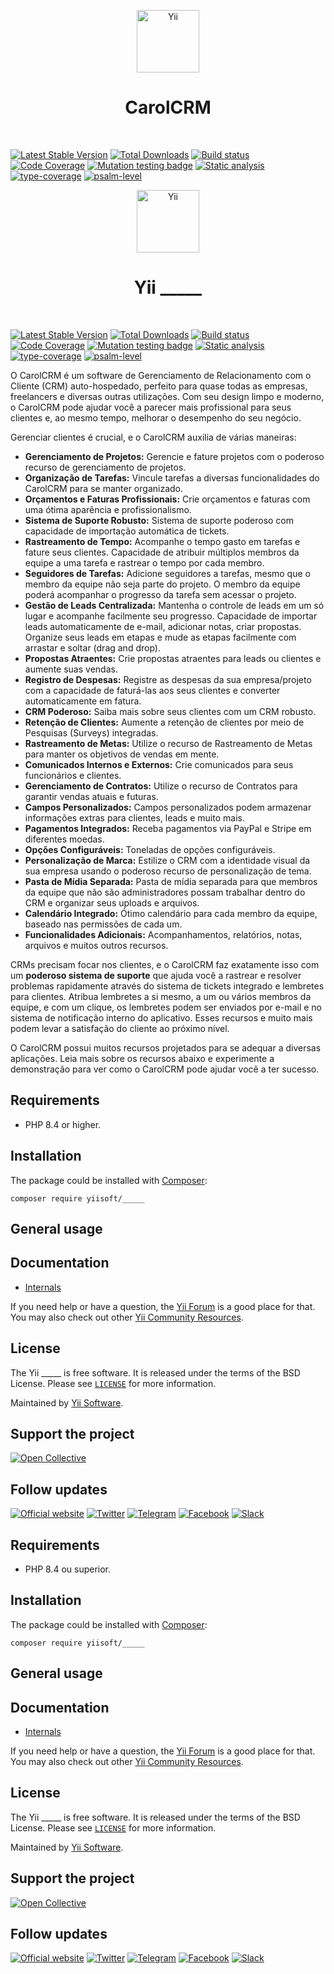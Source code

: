 <p align="center">
    <a href="https://github.com/yiisoft" target="_blank">
        <img src="https://yiisoft.github.io/docs/images/yii_logo.svg" height="100px" alt="Yii">
    </a>
    <h1 align="center">CarolCRM</h1>
    <br>
</p>

[![Latest Stable Version](https://poser.pugx.org/yiisoft/_____/v)](https://packagist.org/packages/yiisoft/_____)
[![Total Downloads](https://poser.pugx.org/yiisoft/_____/downloads)](https://packagist.org/packages/yiisoft/_____)
[![Build status](https://github.com/yiisoft/_____/actions/workflows/build.yml/badge.svg?branch=master)](https://github.com/yiisoft/_____/actions/workflows/build.yml?query=branch%3Amaster)
[![Code Coverage](https://codecov.io/gh/yiisoft/_____/branch/master/graph/badge.svg)](https://codecov.io/gh/yiisoft/_____)
[![Mutation testing badge](https://img.shields.io/endpoint?style=flat&url=https%3A%2F%2Fbadge-api.stryker-mutator.io%2Fgithub.com%2Fyiisoft%2F_____%2Fmaster)](https://dashboard.stryker-mutator.io/reports/github.com/yiisoft/_____/master)
[![Static analysis](https://github.com/yiisoft/_____/actions/workflows/static.yml/badge.svg?branch=master)](https://github.com/yiisoft/_____/actions/workflows/static.yml?query=branch%3Amaster)
[![type-coverage](https://shepherd.dev/github/yiisoft/_____/coverage.svg)](https://shepherd.dev/github/yiisoft/_____)
[![psalm-level](https://shepherd.dev/github/yiisoft/_____/level.svg)](https://shepherd.dev/github/yiisoft/_____)

<p align="center">
    <a href="https://github.com/yiisoft" target="_blank">
        <img src="https://yiisoft.github.io/docs/images/yii_logo.svg" height="100px" alt="Yii">
    </a>
    <h1 align="center">Yii _____</h1>
    <br>
</p>

[![Latest Stable Version](https://poser.pugx.org/yiisoft/_____/v)](https://packagist.org/packages/yiisoft/_____)
[![Total Downloads](https://poser.pugx.org/yiisoft/_____/downloads)](https://packagist.org/packages/yiisoft/_____)
[![Build status](https://github.com/yiisoft/_____/actions/workflows/build.yml/badge.svg?branch=master)](https://github.com/yiisoft/_____/actions/workflows/build.yml?query=branch%3Amaster)
[![Code Coverage](https://codecov.io/gh/yiisoft/_____/branch/master/graph/badge.svg)](https://codecov.io/gh/yiisoft/_____)
[![Mutation testing badge](https://img.shields.io/endpoint?style=flat&url=https%3A%2F%2Fbadge-api.stryker-mutator.io%2Fgithub.com%2Fyiisoft%2F_____%2Fmaster)](https://dashboard.stryker-mutator.io/reports/github.com/yiisoft/_____/master)
[![Static analysis](https://github.com/yiisoft/_____/actions/workflows/static.yml/badge.svg?branch=master)](https://github.com/yiisoft/_____/actions/workflows/static.yml?query=branch%3Amaster)
[![type-coverage](https://shepherd.dev/github/yiisoft/_____/coverage.svg)](https://shepherd.dev/github/yiisoft/_____)
[![psalm-level](https://shepherd.dev/github/yiisoft/_____/level.svg)](https://shepherd.dev/github/yiisoft/_____)

O CarolCRM é um software de Gerenciamento de Relacionamento com o Cliente (CRM) auto-hospedado, perfeito para quase todas as empresas, freelancers e diversas outras utilizações. Com seu design limpo e moderno, o CarolCRM pode ajudar você a parecer mais profissional para seus clientes e, ao mesmo tempo, melhorar o desempenho do seu negócio.

Gerenciar clientes é crucial, e o CarolCRM auxilia de várias maneiras:

* **Gerenciamento de Projetos:** Gerencie e fature projetos com o poderoso recurso de gerenciamento de projetos.
* **Organização de Tarefas:** Vincule tarefas a diversas funcionalidades do CarolCRM para se manter organizado.
* **Orçamentos e Faturas Profissionais:** Crie orçamentos e faturas com uma ótima aparência e profissionalismo.
* **Sistema de Suporte Robusto:** Sistema de suporte poderoso com capacidade de importação automática de tickets.
* **Rastreamento de Tempo:** Acompanhe o tempo gasto em tarefas e fature seus clientes. Capacidade de atribuir múltiplos membros da equipe a uma tarefa e rastrear o tempo por cada membro.
* **Seguidores de Tarefas:** Adicione seguidores a tarefas, mesmo que o membro da equipe não seja parte do projeto. O membro da equipe poderá acompanhar o progresso da tarefa sem acessar o projeto.
* **Gestão de Leads Centralizada:** Mantenha o controle de leads em um só lugar e acompanhe facilmente seu progresso. Capacidade de importar leads automaticamente de e-mail, adicionar notas, criar propostas. Organize seus leads em etapas e mude as etapas facilmente com arrastar e soltar (drag and drop).
* **Propostas Atraentes:** Crie propostas atraentes para leads ou clientes e aumente suas vendas.
* **Registro de Despesas:** Registre as despesas da sua empresa/projeto com a capacidade de faturá-las aos seus clientes e converter automaticamente em fatura.
* **CRM Poderoso:** Saiba mais sobre seus clientes com um CRM robusto.
* **Retenção de Clientes:** Aumente a retenção de clientes por meio de Pesquisas (Surveys) integradas.
* **Rastreamento de Metas:** Utilize o recurso de Rastreamento de Metas para manter os objetivos de vendas em mente.
* **Comunicados Internos e Externos:** Crie comunicados para seus funcionários e clientes.
* **Gerenciamento de Contratos:** Utilize o recurso de Contratos para garantir vendas atuais e futuras.
* **Campos Personalizados:** Campos personalizados podem armazenar informações extras para clientes, leads e muito mais.
* **Pagamentos Integrados:** Receba pagamentos via PayPal e Stripe em diferentes moedas.
* **Opções Configuráveis:** Toneladas de opções configuráveis.
* **Personalização de Marca:** Estilize o CRM com a identidade visual da sua empresa usando o poderoso recurso de personalização de tema.
* **Pasta de Mídia Separada:** Pasta de mídia separada para que membros da equipe que não são administradores possam trabalhar dentro do CRM e organizar seus uploads e arquivos.
* **Calendário Integrado:** Ótimo calendário para cada membro da equipe, baseado nas permissões de cada um.
* **Funcionalidades Adicionais:** Acompanhamentos, relatórios, notas, arquivos e muitos outros recursos.

CRMs precisam focar nos clientes, e o CarolCRM faz exatamente isso com um **poderoso sistema de suporte** que ajuda você a rastrear e resolver problemas rapidamente através do sistema de tickets integrado e lembretes para clientes. Atribua lembretes a si mesmo, a um ou vários membros da equipe, e com um clique, os lembretes podem ser enviados por e-mail e no sistema de notificação interno do aplicativo. Esses recursos e muito mais podem levar a satisfação do cliente ao próximo nível.

O CarolCRM possui muitos recursos projetados para se adequar a diversas aplicações. Leia mais sobre os recursos abaixo e experimente a demonstração para ver como o CarolCRM pode ajudar você a ter sucesso.

## Requirements

- PHP 8.4 or higher.

## Installation

The package could be installed with [Composer](https://getcomposer.org):

```shell
composer require yiisoft/_____
```

## General usage

## Documentation

- [Internals](docs/internals.md)

If you need help or have a question, the [Yii Forum](https://forum.yiiframework.com/c/yii-3-0/63) is a good place
for that. You may also check out other [Yii Community Resources](https://www.yiiframework.com/community).

## License

The Yii _____ is free software. It is released under the terms of the BSD License.
Please see [`LICENSE`](./LICENSE.md) for more information.

Maintained by [Yii Software](https://www.yiiframework.com/).

## Support the project

[![Open Collective](https://img.shields.io/badge/Open%20Collective-sponsor-7eadf1?logo=open%20collective&logoColor=7eadf1&labelColor=555555)](https://opencollective.com/yiisoft)

## Follow updates

[![Official website](https://img.shields.io/badge/Powered_by-Yii_Framework-green.svg?style=flat)](https://www.yiiframework.com/)
[![Twitter](https://img.shields.io/badge/twitter-follow-1DA1F2?logo=twitter&logoColor=1DA1F2&labelColor=555555?style=flat)](https://twitter.com/yiiframework)
[![Telegram](https://img.shields.io/badge/telegram-join-1DA1F2?style=flat&logo=telegram)](https://t.me/yii3en)
[![Facebook](https://img.shields.io/badge/facebook-join-1DA1F2?style=flat&logo=facebook&logoColor=ffffff)](https://www.facebook.com/groups/yiitalk)
[![Slack](https://img.shields.io/badge/slack-join-1DA1F2?style=flat&logo=slack)](https://yiiframework.com/go/slack)


## Requirements

- PHP 8.4 ou superior.

## Installation

The package could be installed with [Composer](https://getcomposer.org):

```shell
composer require yiisoft/_____
```

## General usage

## Documentation

- [Internals](docs/internals.md)

If you need help or have a question, the [Yii Forum](https://forum.yiiframework.com/c/yii-3-0/63) is a good place
for that. You may also check out other [Yii Community Resources](https://www.yiiframework.com/community).

## License

The Yii _____ is free software. It is released under the terms of the BSD License.
Please see [`LICENSE`](./LICENSE.md) for more information.

Maintained by [Yii Software](https://www.yiiframework.com/).

## Support the project

[![Open Collective](https://img.shields.io/badge/Open%20Collective-sponsor-7eadf1?logo=open%20collective&logoColor=7eadf1&labelColor=555555)](https://opencollective.com/yiisoft)

## Follow updates

[![Official website](https://img.shields.io/badge/Powered_by-Yii_Framework-green.svg?style=flat)](https://www.yiiframework.com/)
[![Twitter](https://img.shields.io/badge/twitter-follow-1DA1F2?logo=twitter&logoColor=1DA1F2&labelColor=555555?style=flat)](https://twitter.com/yiiframework)
[![Telegram](https://img.shields.io/badge/telegram-join-1DA1F2?style=flat&logo=telegram)](https://t.me/yii3en)
[![Facebook](https://img.shields.io/badge/facebook-join-1DA1F2?style=flat&logo=facebook&logoColor=ffffff)](https://www.facebook.com/groups/yiitalk)
[![Slack](https://img.shields.io/badge/slack-join-1DA1F2?style=flat&logo=slack)](https://yiiframework.com/go/slack)
